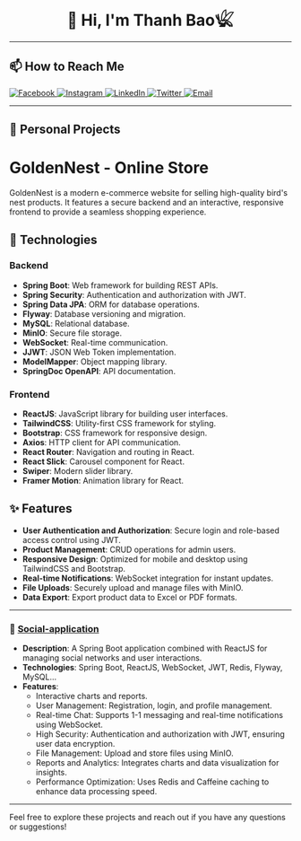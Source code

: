 <h1 align="center">👋 Hi, I'm Thanh Bao𓆤</h1>

---

## 📫 How to Reach Me

<a href="https://www.facebook.com/ngthbaooo/">
  <img src="https://img.shields.io/badge/Facebook-3b5998?style=flat&logo=facebook&logoColor=white" alt="Facebook">
</a>
<a href="https://www.instagram.com/_ngth.bao/">
  <img src="https://img.shields.io/badge/Instagram-E1306C?style=flat&logo=instagram&logoColor=white" alt="Instagram">
</a>
<a href="https://www.linkedin.com/in/ngthbao/">
  <img src="https://img.shields.io/badge/LinkedIn-0077B5?style=flat&logo=linkedin&logoColor=white" alt="LinkedIn">
</a>
<a href="https://x.com/ngthanhbao_dev">
  <img src="https://img.shields.io/badge/Twitter-1DA1F2?style=flat&logo=twitter&logoColor=white" alt="Twitter">
</a>
<a href="mailto:ngthanhbao.dev@gmail.com">
  <img src="https://img.shields.io/badge/Email-D14836?style=flat&logo=gmail&logoColor=white" alt="Email">
</a>

---

## 🌟 Personal Projects

# GoldenNest - Online Store

GoldenNest is a modern e-commerce website for selling high-quality bird's nest products. It features a secure backend and an interactive, responsive frontend to provide a seamless shopping experience.

## 🔧 Technologies
### Backend
- **Spring Boot**: Web framework for building REST APIs.
- **Spring Security**: Authentication and authorization with JWT.
- **Spring Data JPA**: ORM for database operations.
- **Flyway**: Database versioning and migration.
- **MySQL**: Relational database.
- **MinIO**: Secure file storage.
- **WebSocket**: Real-time communication.
- **JJWT**: JSON Web Token implementation.
- **ModelMapper**: Object mapping library.
- **SpringDoc OpenAPI**: API documentation.
### Frontend
- **ReactJS**: JavaScript library for building user interfaces.
- **TailwindCSS**: Utility-first CSS framework for styling.
- **Bootstrap**: CSS framework for responsive design.
- **Axios**: HTTP client for API communication.
- **React Router**: Navigation and routing in React.
- **React Slick**: Carousel component for React.
- **Swiper**: Modern slider library.
- **Framer Motion**: Animation library for React.

## ✨ Features
- **User Authentication and Authorization**: Secure login and role-based access control using JWT.
- **Product Management**: CRUD operations for admin users.
- **Responsive Design**: Optimized for mobile and desktop using TailwindCSS and Bootstrap.
- **Real-time Notifications**: WebSocket integration for instant updates.
- **File Uploads**: Securely upload and manage files with MinIO.
- **Data Export**: Export product data to Excel or PDF formats.

---

### 📌 [Social-application](https://github.com/NThanhBao/SSocial-application)
- **Description**: A Spring Boot application combined with ReactJS for managing social networks and user interactions.
- **Technologies**: Spring Boot, ReactJS, WebSocket, JWT, Redis, Flyway, MySQL...
- **Features**:
  - Interactive charts and reports.
  - User Management: Registration, login, and profile management.
  - Real-time Chat: Supports 1-1 messaging and real-time notifications using WebSocket.
  - High Security: Authentication and authorization with JWT, ensuring user data encryption.
  - File Management: Upload and store files using MinIO.
  - Reports and Analytics: Integrates charts and data visualization for insights.
  - Performance Optimization: Uses Redis and Caffeine caching to enhance data processing speed.

---

Feel free to explore these projects and reach out if you have any questions or suggestions!
